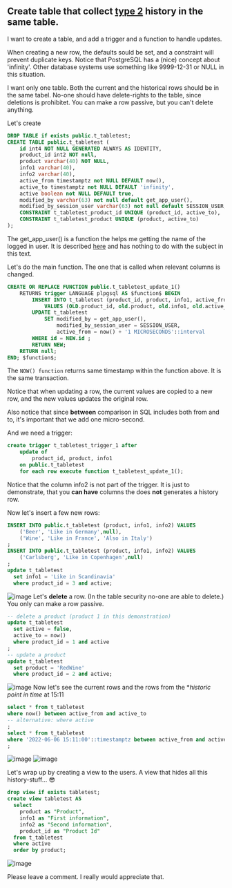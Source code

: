 ## Create table that collect [type 2](https://en.wikipedia.org/wiki/Slowly_changing_dimension#Type_2:_add_new_row) history in the same table.
I want to create a table, and add a trigger and a function to handle updates.

When creating a new row, the defaults sould be set, and a constraint will prevent duplicate keys.
Notice that PostgreSQL has a (nice) concept about 'infinity'. Other database systems use something like 9999-12-31 or NULL in this situation.

I want only one table. Both the current and the historical rows should be in the same tabel.
No-one should have delete-rights to the table, since deletions is prohibitet. You can make a row passive, but you can't delete anything.

Let's create
```SQL
DROP TABLE if exists public.t_tabletest;
CREATE TABLE public.t_tabletest (
	id int4 NOT NULL GENERATED ALWAYS AS IDENTITY,
	product_id int2 NOT null,
	product varchar(40) NOT NULL,
	info1 varchar(40),
	info2 varchar(40),
	active_from timestamptz not NULL DEFAULT now(),
	active_to timestamptz not NULL DEFAULT 'infinity',
	active boolean not NULL DEFAULT true,
	modified_by varchar(63) not null default get_app_user(),
	modified_by_session_user varchar(63) not null default SESSION_USER,
	CONSTRAINT t_tabletest_product_id UNIQUE (product_id, active_to),
	CONSTRAINT t_tabletest_product UNIQUE (product, active_to)
);
```
The get_app_user() is a function the helps me getting the name of the logged in user. 
It is described [here](https://github.com/ThorkilG12/Frontend-Backend-Communication/tree/main/Get%20the%20logged%20in%20users%20id%20into%20the%20database) and has nothing to do with the subject in this text.

Let's do the main function. The one that is called when relevant columns is changed.
```SQL
CREATE OR REPLACE FUNCTION public.t_tabletest_update_1()
  	RETURNS trigger LANGUAGE plpgsql AS $function$ BEGIN 
		INSERT INTO t_tabletest (product_id, product, info1, active_from, active_to, active)
	    	VALUES (OLD.product_id, old.product, old.info1, old.active_from, now(), false);
		UPDATE t_tabletest 
			SET modified_by = get_app_user(),
	      		modified_by_session_user = SESSION_USER,
	      		active_from = now() + '1 MICROSECONDS'::interval
	    WHERE id = NEW.id ;
	    RETURN NEW; 
  	RETURN null;
END; $function$;
```
The `NOW() function` returns same timestamp within the function above. It is the same transaction.

Notice that when updating a row, the current values are copied to a new row, and the new values updates the original row.

Also notice that since **between** comparison in SQL includes both from and to, it's important that we add one micro-second.

And we need a trigger:
```SQL
create trigger t_tabletest_trigger_1 after
	update of 
  		product_id, product, info1
  	on public.t_tabletest 
  	for each row execute function t_tabletest_update_1();
```
Notice that the column info2 is not part of the trigger. It is just to demonstrate, that you **can have** columns the does **not** generates a history row.

Now let's insert a few new rows:
```SQL
INSERT INTO public.t_tabletest (product, info1, info2) VALUES
	('Beer', 'Like in Germany',null),
	('Wine', 'Like in France', 'Also in Italy')
;
INSERT INTO public.t_tabletest (product, info1, info2) VALUES
	('Carlsberg', 'Like in Copenhagen',null)
;
update t_tabletest
  set info1 = 'Like in Scandinavia'
  where product_id = 3 and active;
```
![image](https://user-images.githubusercontent.com/12120277/172167661-90cc627f-abce-4b5c-98bb-bb8393d7285b.png)
Let's **delete** a row. (In the table security no-one are able to delete.) You only can make a row passive.
```SQL
-- delete a product (product 1 in this demonstration)
update t_tabletest
  set active = false,
  active_to = now()
  where product_id = 1 and active
; 
-- update a product
update t_tabletest
  set product = 'RedWine'
  where product_id = 2 and active; 
```
![image](https://user-images.githubusercontent.com/12120277/172168495-297f0488-9625-4479-9f92-6fc7e9510c02.png)
Now let's see the current rows and the rows from the **historic point in time* at 15:11
```SQL
select * from t_tabletest
where now() between active_from and active_to
-- alternative: where active
;
select * from t_tabletest
where '2022-06-06 15:11:00'::timestamptz between active_from and active_to
;
```
![image](https://user-images.githubusercontent.com/12120277/172169469-951842ae-a25f-4f93-9337-245279c9ce59.png)
![image](https://user-images.githubusercontent.com/12120277/172169734-06bfb130-d792-4c45-8221-489dbae98cdb.png)

Let's wrap up by creating a view to the users. A view that hides all this history-stuff...  😎
```SQL
drop view if exists tabletest;
create view tabletest AS
  select 
  	product as "Product",
  	info1 as "First information",
  	info2 as "Second information",
  	product_id as "Product Id"
  from t_tabletest
  where active
  order by product;
```
![image](https://user-images.githubusercontent.com/12120277/172180273-8646a101-ac8a-46d4-b885-cfb41931edc8.png)

Please leave a comment. I really would appreciate that.

